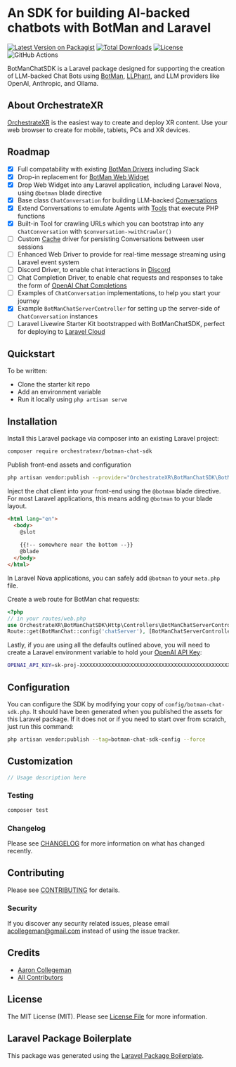 # An SDK for building AI-backed chatbots with BotMan and Laravel

[![Latest Version on Packagist](https://img.shields.io/packagist/v/orchestratexr/botman-chat-sdk.svg?style=flat-square)](https://packagist.org/packages/orchestratexr/botman-chat-sdk)
[![Total Downloads](https://img.shields.io/packagist/dt/orchestratexr/botman-chat-sdk.svg?style=flat-square)](https://packagist.org/packages/orchestratexr/botman-chat-sdk)
[![License](https://img.shields.io/github/license/AccessVR/BotManChatSDK)](https://github.com/AccessVR/BotManChatSDK/blob/main/LICENSE)
![GitHub Actions](https://github.com/AccessVR/BotManChatSDK/actions/workflows/build-assets.yml/badge.svg)

BotManChatSDK is a Laravel package designed for supporting the creation of LLM-backed Chat
Bots using [BotMan](https://github.com/botman/botman), [LLPhant](https://github.com/LLPhant/LLPhant), 
and LLM providers like OpenAI, Anthropic, and Ollama.

## About OrchestrateXR

[OrchestrateXR](https://orchestratexr.com) is the easiest way to create and deploy XR content.
Use your web browser to create for mobile, tablets, PCs and XR devices.

## Roadmap

* [x] Full compatability with existing [BotMan Drivers](https://botman.io/2.0/installation) including Slack 
* [x] Drop-in replacement for [BotMan Web Widget](https://botman.io/2.0/web-widget)
* [x] Drop Web Widget into any Laravel application, including Laravel Nova, using `@botman` blade directive
* [x] Base class `ChatConversation` for building LLM-backed [Conversations](https://botman.io/2.0/conversations)
* [x] Extend Conversations to emulate Agents with [Tools](https://github.com/LLPhant/LLPhant?tab=readme-ov-file#tools) that execute PHP functions
* [x] Built-in Tool for crawling URLs which you can bootstrap into any `ChatConversation` with `$conversation->withCrawler()`
* [ ] Custom [Cache](https://botman.io/2.0/cache-drivers) driver for persisting Conversations between user sessions
* [ ] Enhanced Web Driver to provide for real-time message streaming using Laravel event system
* [ ] Discord Driver, to enable chat interactions in [Discord](https://discord.com/developers/docs/intro)
* [ ] Chat Completion Driver, to enable chat requests and responses to take the form of [OpenAI Chat Completions](https://platform.openai.com/docs/api-reference/chat/create)
* [ ] Examples of `ChatConversation` implementations, to help you start your journey
* [x] Example `BotManChatServerController` for setting up the server-side of `ChatConversation` instances
* [ ] Laravel Livewire Starter Kit bootstrapped with BotManChatSDK, perfect for deploying to [Laravel Cloud](https://cloud.laravel.com/)

## Quickstart

To be written:

* Clone the starter kit repo
* Add an environment variable
* Run it locally using `php artisan serve`

## Installation

Install this Laravel package via composer into an existing Laravel project:

```bash
composer require orchestratexr/botman-chat-sdk
```

Publish front-end assets and configuration

```bash
php artisan vendor:publish --provider="OrchestrateXR\BotManChatSDK\BotManChatServiceProvider"
```

Inject the chat client into your front-end using the `@botman` blade directive. For most Laravel applications,
this means adding `@botman` to your blade layout. 

```html
<html lang="en">
  <body>
    @slot
    
    {{!-- somewhere near the bottom --}}
    @blade
  </body>
</html>
```

In Laravel Nova applications, you can safely add `@botman` to your `meta.php` file. 

Create a web route for BotMan chat requests:

```php
<?php
// in your routes/web.php
use OrchestrateXR\BotManChatSDK\Http\Controllers\BotManChatServerController;
Route::get(BotManChat::config('chatServer'), [BotManChatServerController::class, 'listen']);
```

Lastly, if you are using all the defaults outlined above, you will need to create a
Laravel environment variable to hold your [OpenAI API Key](https://platform.openai.com/api-keys):

```bash
OPENAI_API_KEY=sk-proj-XXXXXXXXXXXXXXXXXXXXXXXXXXXXXXXXXXXXXXXXXXXXXXXX
```


## Configuration

You can configure the SDK by modifying your copy of `config/botman-chat-sdk.php`. It should
have been generated when you published the assets for this Laravel package. If it does not or
if you need to start over from scratch, just run this command:

```bash
php artisan vendor:publish --tag=botman-chat-sdk-config --force
```

## Customization

```php
// Usage description here
```

### Testing

```bash
composer test
```

### Changelog

Please see [CHANGELOG](CHANGELOG.md) for more information on what has changed recently.

## Contributing

Please see [CONTRIBUTING](CONTRIBUTING.md) for details.

### Security

If you discover any security related issues, please email acollegeman@gmail.com instead of using the issue tracker.

## Credits

- [Aaron Collegeman](https://github.com/collegeman)
- [All Contributors](../../contributors)

## License

The MIT License (MIT). Please see [License File](LICENSE.md) for more information.

## Laravel Package Boilerplate

This package was generated using the [Laravel Package Boilerplate](https://laravelpackageboilerplate.com).
